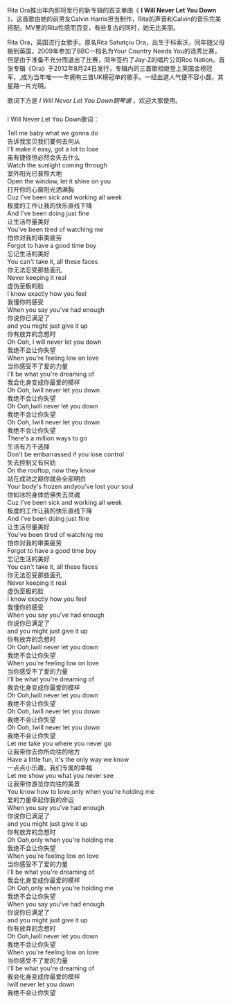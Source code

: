 

Rita Ora推出年内即将发行的新专辑的首支单曲《 **I Will Never Let You Down** 》，这首歌由她的前男友Calvin
Harris担当制作，Rita的声音和Calvin的音乐完美搭配。MV里的Rita性感而百变，有些复古的同时，她无比美丽。

  

Rita Ora，英国流行女歌手。原名Rita Sahatçiu Ora，出生于科索沃，同年随父母搬到英国，2009年参加了BBC一档名为Your
Country Needs You的选秀比赛，但是由于准备不充分而退出了比赛，同年签约了Jay-Z的唱片公司Roc
Nation。首张专辑《Ora》于2012年8月24日发行，专辑内的三首歌相继登上英国金榜冠军，,成为当年唯一一年拥有三首UK榜冠单的歌手。一经出道人气便不容小觑，其星路一片光明。

  

歌词下方是 _I Will Never Let You Down钢琴谱_ ，欢迎大家使用。

###  
I Will Never Let You Down歌词：

  
Tell me baby what we gonna do  
告诉我宝贝我们要何去何从  
I'll make it easy, got a lot to lose  
虽有捷径但必然会失去什么  
Watch the sunlight coming through  
室外阳光已普照大地  
Open the window, let it shine on you  
打开你的心窗阳光洒满胸  
Cuz I've been sick and working all week  
极度的工作让我的快乐直线下降  
And I've been doing just fine  
让生活尽量美好  
You've been tired of watching me  
怕你对我的审美疲劳  
Forgot to have a good time boy  
忘记生活的美好  
You can't take it, all these faces  
你无法忍受那些面孔  
Never keeping it real  
虚伪至极的脸  
I know exactly how you feel  
我懂你的感受  
When you say you've had enough  
你说你已满足了  
and you might just give it up  
你有放弃的念想时  
Oh Ooh, I will never let you down  
我绝不会让你失望  
When you're feeling low on love  
当你感受不了爱的力量  
I'll be what you're dreaming of  
我会化身变成你最爱的模样  
Oh Ooh, Iwill never let you down  
我绝不会让你失望  
Oh Ooh,Iwill never let you down  
我绝不会让你失望  
Oh Ooh, Iwill never let you down  
我绝不会让你失望  
There's a million ways to go  
生活有万千选择  
Don't be embarrassed if you lose control  
失去控制又有何妨  
On the rooftop, now they know  
站在成功之巅你就会全部明白  
Your body's frozen andyou've lost your soul  
你如冰的身体仿佛失去灵魂  
Cuz I've been sick and working all week  
极度的工作让我的快乐直线下降  
And I've been doing just fine  
让生活尽量美好  
You've been tired of watching me  
怕你对我的审美疲劳  
Forgot to have a good time boy  
忘记生活的美好  
You can't take it, all these faces  
你无法忍受那些面孔  
Never keeping it real  
虚伪至极的脸  
I know exactly how you feel  
我懂你的感受  
When you say you've had enough  
你说你已满足了  
and you might just give it up  
你有放弃的念想时  
Oh Ooh,Iwill never let you down  
我绝不会让你失望  
When you're feeling low on love  
当你感受不了爱的力量  
I'll be what you're dreaming of  
我会化身变成你最爱的模样  
Oh Ooh,Iwill never let you down  
我绝不会让你失望  
Oh Ooh, Iwill never let you down  
我绝不会让你失望  
Oh Ooh, Iwill never let you down  
我绝不会让你失望  
Let me take you where you never go  
让我带你去你所向往的地方  
Have a little fun, it's the only way we know  
一点点小乐趣，我们专属的幸福  
Let me show you what you never see  
让我带你游览你向往的美景  
You know how to love,only when you're holding me  
爱的力量牵起你我的命运  
When you say you've had enough  
你说你已满足了  
and you might just give it up  
你有放弃的念想时  
Oh Ooh,only when you're holding me  
我绝不会让你失望  
When you're feeling low on love  
当你感受不了爱的力量  
I'll be what you're dreaming of  
我会化身变成你最爱的模样  
Oh Ooh,only when you're holding me  
我绝不会让你失望  
When you say you've had enough  
你说你已满足了  
and you might just give it up  
你有放弃的念想时  
Oh Ooh,Iwill never let you down  
我绝不会让你失望  
When you're feeling low on love  
当你感受不了爱的力量  
I'll be what you're dreaming of  
我会化身变成你最爱的模样  
Iwill never let you down  
我绝不会让你失望  
  

